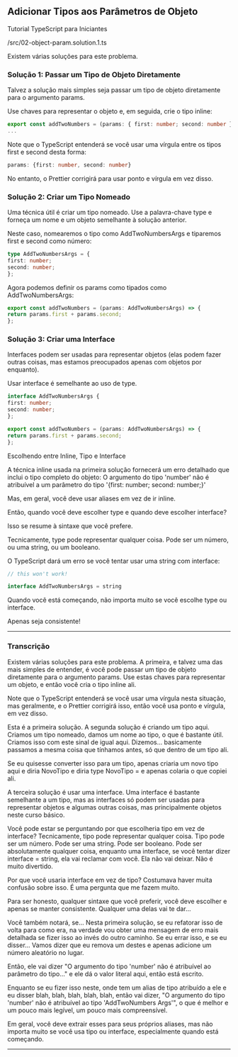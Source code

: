 
## Adicionar Tipos aos Parâmetros de Objeto

Tutorial TypeScript para Iniciantes

/src/02-object-param.solution.1.ts

Existem várias soluções para este problema.

### Solução 1: Passar um Tipo de Objeto Diretamente

Talvez a solução mais simples seja passar um tipo de objeto diretamente para o argumento params.

Use chaves para representar o objeto e, em seguida, crie o tipo inline:

~~~Typescript
export const addTwoNumbers = (params: { first: number; second: number }) => {
...
~~~

Note que o TypeScript entenderá se você usar uma vírgula entre os tipos first e second desta forma:

~~~Typescript
params: {first: number, second: number}
~~~

No entanto, o Prettier corrigirá para usar ponto e vírgula em vez disso.

### Solução 2: Criar um Tipo Nomeado

Uma técnica útil é criar um tipo nomeado. Use a palavra-chave type e forneça um nome e um objeto semelhante à solução anterior.

Neste caso, nomearemos o tipo como AddTwoNumbersArgs e tiparemos first e second como número:

~~~Typescript
type AddTwoNumbersArgs = {
first: number;
second: number;
};
~~~

Agora podemos definir os params como tipados como AddTwoNumbersArgs:

~~~Typescript
export const addTwoNumbers = (params: AddTwoNumbersArgs) => {
return params.first + params.second;
};
~~~

### Solução 3: Criar uma Interface

Interfaces podem ser usadas para representar objetos (elas podem fazer outras coisas, mas estamos preocupados apenas com objetos por enquanto).

Usar interface é semelhante ao uso de type.

~~~Typescript
interface AddTwoNumbersArgs {
first: number;
second: number;
};

export const addTwoNumbers = (params: AddTwoNumbersArgs) => {
return params.first + params.second;
};
~~~

Escolhendo entre Inline, Tipo e Interface

A técnica inline usada na primeira solução fornecerá um erro detalhado que inclui o tipo completo do objeto:
O argumento do tipo 'number' não é atribuível a um parâmetro do tipo '{first: number; second: number;}'

Mas, em geral, você deve usar aliases em vez de ir inline.

Então, quando você deve escolher type e quando deve escolher interface?

Isso se resume à sintaxe que você prefere.

Tecnicamente, type pode representar qualquer coisa. Pode ser um número, ou uma string, ou um booleano.

O TypeScript dará um erro se você tentar usar uma string com interface:

~~~Typescript
// this won't work!

interface AddTwoNumbersArgs = string
~~~

Quando você está começando, não importa muito se você escolhe type ou interface.

Apenas seja consistente!

---

### Transcrição

Existem várias soluções para este problema. A primeira, e talvez uma das mais simples de entender, é você pode passar um tipo de objeto diretamente para o argumento params. Use estas chaves para representar um objeto, e então você cria o tipo inline ali.

Note que o TypeScript entenderá se você usar uma vírgula nesta situação, mas geralmente, e o Prettier corrigirá isso, então você usa ponto e vírgula, em vez disso.

Esta é a primeira solução. A segunda solução é criando um tipo aqui. Criamos um tipo nomeado, damos um nome ao tipo, o que é bastante útil. Criamos isso com este sinal de igual aqui. Dizemos... basicamente passamos a mesma coisa que tínhamos antes, só que dentro de um tipo ali.

Se eu quisesse converter isso para um tipo, apenas criaria um novo tipo aqui e diria NovoTipo e diria type NovoTipo = e apenas colaria o que copiei ali.

A terceira solução é usar uma interface. Uma interface é bastante semelhante a um tipo, mas as interfaces só podem ser usadas para representar objetos e algumas outras coisas, mas principalmente objetos neste curso básico.

Você pode estar se perguntando por que escolheria tipo em vez de interface? Tecnicamente, tipo pode representar qualquer coisa. Tipo pode ser um número. Pode ser uma string. Pode ser booleano. Pode ser absolutamente qualquer coisa, enquanto uma interface, se você tentar dizer interface = string, ela vai reclamar com você. Ela não vai deixar. Não é muito divertido.

Por que você usaria interface em vez de tipo? Costumava haver muita confusão sobre isso. É uma pergunta que me fazem muito.

Para ser honesto, qualquer sintaxe que você preferir, você deve escolher e apenas se manter consistente. Qualquer uma delas vai te dar...

Você também notará, se... Nesta primeira solução, se eu refatorar isso de volta para como era, na verdade vou obter uma mensagem de erro mais detalhada se fizer isso ao invés do outro caminho. Se eu errar isso, e se eu disser... Vamos dizer que eu remova um destes e apenas adicione um número aleatório no lugar.

Então, ele vai dizer "O argumento do tipo 'number' não é atribuível ao parâmetro do tipo..." e ele dá o valor literal aqui, então está escrito.

Enquanto se eu fizer isso neste, onde tem um alias de tipo atribuído a ele e eu disser blah, blah, blah, blah, blah, então vai dizer, "O argumento do tipo 'number' não é atribuível ao tipo 'AddTwoNumbers Args'", o que é melhor e um pouco mais legível, um pouco mais compreensível.

Em geral, você deve extrair esses para seus próprios aliases, mas não importa muito se você usa tipo ou interface, especialmente quando está começando.

---